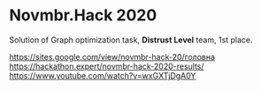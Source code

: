# Novmbr.Hack 2020

Solution of Graph optimization task, **Distrust Level** team, 1st place.

https://sites.google.com/view/novmbr-hack-20/головна
https://hackathon.expert/novmbr-hack-2020-results/
https://www.youtube.com/watch?v=wxGXTjDgA0Y
